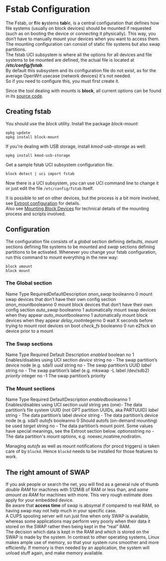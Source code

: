 # Fstab Configuration

The Fstab, or **f**ile **s**ystems **tab**le, is a central configuration that defines how file systems (usually on block devices) should be mounted if requested (such as on booting the device or connecting it physically). This way, you don’t have to manually mount your devices when you want to access them. The mounting configuration can consist of static file systems but also swap partitions.  
The fstab UCI subsystem is where all the options for all devices and file systems to be mounted are defined, the actual file is located at ***/etc/config/fstab***.  
By default this subsystem and its configuration file do not exist, as for the average OpenWrt usecase (network devices) it's not needed.  
So if you need to configure this, you must first create it.

Since the tool dealing with mounts is **block**, all current options can be found in its [source code](https://git.openwrt.org/?p=project%2Ffstools.git%3Ba%3Dblob%3Bf%3Dblock.c%3Bhb%3DHEAD "https://git.openwrt.org/?p=project/fstools.git;a=blob;f=block.c;hb=HEAD").

## Creating fstab

You should use the *block* utility. Install the package *block-mount*:

```
opkg update
opkg install block-mount
```

If you're dealing with USB storage, install *kmod-usb-storage* as well:

```
opkg install kmod-usb-storage
```

Get a sample fstab UCI subsystem configuration file.

```
block detect | uci import fstab
```

Now there is a UCI subsystem, you can use UCI command line to change it or just edit the file `/etc/config/fstab` itself.

It is possible to set on other devices, but the process is a bit more involved, see [Extroot configuration](/docs/guide-user/additional-software/extroot_configuration "docs:guide-user:additional-software:extroot_configuration") for details.  
Also see [Mounting Block Devices](/docs/techref/block_mount "docs:techref:block_mount") for technical details of the mounting process and scripts involved.

## Configuration

The configuration file consists of a *global* section defining defaults, *mount* sections defining file systems to be mounted and *swap* sections defining partitions to be activated. Whenever you change your fstab configuration, run this command to mount everything in the new way:

```
block umount
block mount
```

### The Global section

Name Type RequiredDefaultDescription *anon\_swap* booleanno 0 mount swap devices that don’t have their own config section *anon\_mount*booleanno 0 mount block devices that don’t have their own config section *auto\_swap* booleanno 1 automatically mount swap devices when they appear *auto\_mount*booleanno 1 automatically mount block devices when they appear *delay\_root*integerno 0 wait X seconds before trying to mount root devices on boot *check\_fs* booleanno 0 run e2fsck on device prior to a mount

### The Swap sections

Name Type Required Default Description *enabled* boolean no 1 Enables/disables using UCI section *device* string no - The swap partition’s device node (e.g. sda1) *uuid* string no - The swap partition’s UUID *label* string no - The swap partition’s label (e.g. mkswap -L label /dev/sdb2) *priority* integer no -1 The swap partition’s priority

### The Mount sections

Name Type Required DefaultDescription *enabled*booleanno 1 Enables/disables using UCI section *uuid* string yes (one)- The data partition’s file system UUID (not GPT partition UUIDs, aka PARTUUID) *label* string - The data partition’s label *device* string - The data partition’s device node (e.g. sda1) *autofs* booleanno 0 Should autofs (on-demand mounting) be used *target* string no - The data partition’s mount point. Some values have special meanings, see the Extroot section below. *options*string no - The data partition's mount options, e.g. noexec,noatime,nodiratim.

Managing *autofs* as well as mount notifications (for procd triggers) is taken care of by `blockd`. Hence `blockd` needs to be installed for those features to work.

## The right amount of SWAP

If you ask people or search the net, you will find as a general rule of thumb *double RAM* for machines with 512MiB of RAM or less than, and *same amount as RAM* for machines with more. This very rough estimate does apply for your embedded device.  
Be aware that **access time** of swap is absymal if compared to real RAM, so having swap may not help much in your specific case.  
A CUPS spooling server will run just fine when only SWAP is available, whereas some applications may perform very poorly when their data it stored on the SWAP rather then being kept in the “real” RAM.  
The decision which data is kept in the RAM and which is stored on the SWAP is made by the system. In contrast to other operating systems, Linux makes ample use of memory, so that your system runs smoother and more efficiently. If memory is then needed by an application, the system will unload stuff again, and make memory available.

